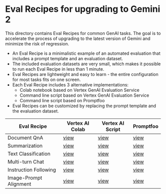 # Eval Recipes for upgrading to Gemini 2

This directory contains Eval Recipes for common GenAI tasks. 
The goal is to accelerate the process of upgrading to the latest version of Gemini and minimize the risk of regression.
- An Eval Recipe is a minimalistic example of an automated evaluation that includes a prompt template and an evaluation dataset. 
- The included evaluation datasets are very small, which makes it possible to run each Eval Recipe in less than 1 minute.
- Eval Recipes are lightweight and easy to learn - the entire configuration for most tasks fits on one screen.
- Each Eval Recipe includes 3 alternative implementations:
    - Colab notebook based on Vertex GenAI Evaluation Service
    - Command line script based on Vertex GenAI Evaluation Service
    - Command line script based on Promptfoo
- Eval Recipes can be customized by replacing the prompt template and the evaluation dataset.


| Eval Recipe | Vertex AI Colab | Vertex AI Script | Promptfoo |
| -------- | ------- | -------- | ------- |
| Document QnA | [view](./document_qna/vertex_colab/document_qna_eval.ipynb) | [view](./document_qna/vertex_script/README.md) | [view](./document_qna/promptfoo/README.md) |
| Summarization | [view](./summarization/vertex_colab/summarization_eval.ipynb) | [view](./summarization/vertex_script/README.md) | [view](./summarization/promptfoo/README.md) |
| Text Classification | [view](./text_classification/vertex_colab/text_classification_eval.ipynb) | [view](./text_classification/vertex_script/README.md) | [view](./text_classification/promptfoo/README.md) |
| Multi-turn Chat | [view](./multiturn_chat/vertex_colab/multiturn_chat_eval.ipynb) | [view](./multiturn_chat/vertex_script/README.md) | [view](./multiturn_chat/promptfoo/README.md) |
| Instruction Following | [view](./instruction_following/vertex_colab/instruction_following_eval.ipynb) | [view](./instruction_following/vertex_script/README.md) | [view](./instruction_following/promptfoo/README.md) |
| Image-Prompt Alignment | [view](./image_prompt_alignment/vertex_colab/image_prompt_alignment_eval.ipynb) | [view](./image_prompt_alignment/vertex_script/README.md) | [view](./image_prompt_alignment/promptfoo/README.md) |

